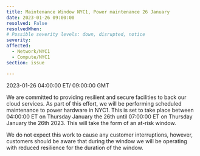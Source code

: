 ```yaml
---
title: Maintenance Window NYC1, Power maintenance 26 January
date: 2023-01-26 09:00:00
resolved: False
resolvedWhen: 
# Possible severity levels: down, disrupted, notice
severity: 
affected:
  - Network/NYC1
  - Compute/NYC1
section: issue

---
```


2023-01-26 04:00:00 ET/ 09:00:00 GMT

We are committed to providing resilient and secure facilities to back our cloud services. As part of this effort, we will be performing scheduled maintenance to power hardware in NYC1. This is set to take place between 04:00:00 ET on Thursday January the 26th until 07:00:00 ET on Thursday January the 26th 2023. This will take the form of an at-risk window.

We do not expect this work to cause any customer interruptions, however, customers should be aware that during the window we will be operating with reduced resilience for the duration of the window.
